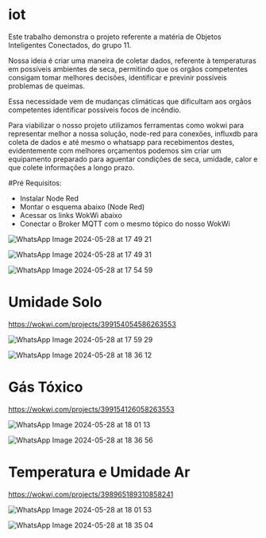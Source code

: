 # iot

Este trabalho demonstra o projeto referente a matéria de Objetos Inteligentes Conectados, do grupo 11.

Nossa ideia é criar uma maneira de coletar dados, referente à temperaturas em possíveis ambientes de seca, permitindo que os orgãos competentes consigam tomar melhores decisões, identificar e previnir possíveis problemas de queimas.

Essa necessidade vem de mudanças climáticas que dificultam aos orgãos competentes identificar possíveis focos de incêndio.

Para viabilizar o nosso projeto utilizamos ferramentas como wokwi para representar melhor a nossa solução, node-red para conexões, influxdb para coleta de dados e até mesmo o whatsapp para recebimentos destes, evidentemente com melhores orçamentos podemos sim criar um equipamento preparado para aguentar condições de seca, umidade, calor e que colete informações a longo prazo.

#Pré Requisitos:
- Instalar Node Red
- Montar o esquema abaixo (Node Red)
- Acessar os links WokWi abaixo
- Conectar o Broker MQTT com o mesmo tópico do nosso WokWi

![WhatsApp Image 2024-05-28 at 17 49 21](https://github.com/jeffersoncdantas/iot/assets/111805679/50d09e34-0eae-43c0-a250-c40d414d9663)


![WhatsApp Image 2024-05-28 at 17 49 31](https://github.com/jeffersoncdantas/iot/assets/111805679/292aa553-6fb1-4e78-b4f4-3b77459fe308)


![WhatsApp Image 2024-05-28 at 17 54 59](https://github.com/jeffersoncdantas/iot/assets/111805679/76a2a89f-b9cb-4ab2-9789-e9c1404a6001)

# Umidade Solo

https://wokwi.com/projects/399154054586263553

![WhatsApp Image 2024-05-28 at 17 59 29](https://github.com/jeffersoncdantas/iot/assets/111805679/52628ca6-0d15-4a2a-b3c9-a5accee7ed26)

![WhatsApp Image 2024-05-28 at 18 36 12](https://github.com/jeffersoncdantas/iot/assets/111805679/056abadb-42df-49cc-b169-9e9cfdde8a97)


# Gás Tóxico

https://wokwi.com/projects/399154126058263553

![WhatsApp Image 2024-05-28 at 18 01 13](https://github.com/jeffersoncdantas/iot/assets/111805679/7781d364-3dbd-4a9c-b6e7-2897a14f75ba)

![WhatsApp Image 2024-05-28 at 18 36 56](https://github.com/jeffersoncdantas/iot/assets/111805679/fc2d7652-f10b-4685-bf31-7c573b299d32)


# Temperatura e Umidade Ar

https://wokwi.com/projects/398965189310858241

![WhatsApp Image 2024-05-28 at 18 01 53](https://github.com/jeffersoncdantas/iot/assets/111805679/bedaa896-b1e4-416c-96e3-5a98c3cd2f65)

![WhatsApp Image 2024-05-28 at 18 35 04](https://github.com/jeffersoncdantas/iot/assets/111805679/dd7ddbc0-ecc1-4d51-807d-185b187a8700)


